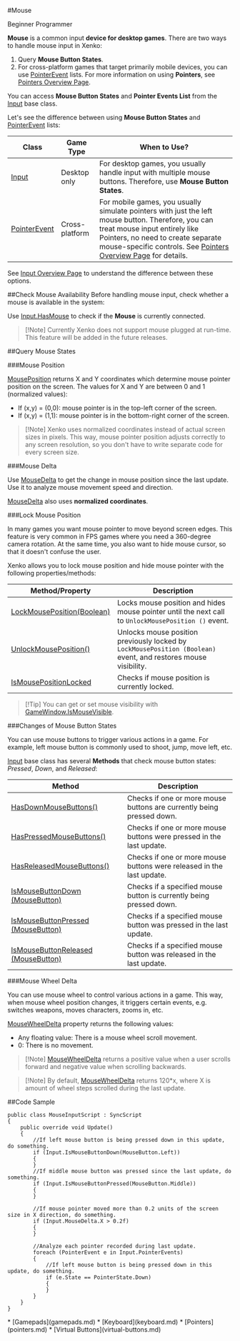 #Mouse

<span class="label label-doc-level">Beginner</span>
<span class="label label-doc-audience">Programmer</span>

**Mouse** is a common input **device for desktop games**.
There are two ways to handle mouse input in Xenko:

1. Query **Mouse Button States**.
2. For cross-platform games that target primarily mobile devices, you can use [PointerEvent](xref="SiliconStudio.Xenko.Input.PointerEvent") lists.
For more information on using **Pointers**, see [Pointers Overview Page](pointers.md).

You can access **Mouse Button States** and **Pointer Events List** from the [Input](xref="SiliconStudio.Xenko.Input.InputManager") base class.

Let's see the difference between using **Mouse Button States** and [PointerEvent](xref="SiliconStudio.Xenko.Input.PointerEvent") lists:

| Class | Game Type | When to Use? |
| --- | --- | --- |
| [Input](xref="SiliconStudio.Xenko.Input.InputManager") | Desktop only | For desktop games, you usually handle input with multiple mouse buttons. Therefore, use **Mouse Button States**. |
| [PointerEvent](xref="SiliconStudio.Xenko.Input.PointerEvent") | Cross-platform | For mobile games, you usually simulate pointers with just the left mouse button. Therefore, you can treat mouse input entirely like Pointers, no need to create separate mouse-specific controls. See [Pointers Overview Page](pointers.md) for details. |

See [Input Overview Page](index.md) to understand the difference between these options.

##Check Mouse Availability
Before handling mouse input, check whether a mouse is available in the system:

Use [Input.HasMouse](xref="SiliconStudio.Xenko.Input.InputManager.HasMouse") to check if the **Mouse** is currently connected.

> [!Note] Currently Xenko does not support mouse plugged at run-time. This feature will be added in the future releases.

##Query Mouse States

###Mouse Position

[MousePosition](xref="SiliconStudio.Xenko.Input.InputManager.MousePosition") returns X and Y
coordinates which determine mouse pointer position on the screen.
The values for X and Y are between 0 and 1 (normalized values):

* If (x,y) = (0,0): mouse pointer is in the top-left corner of the screen.
* If (x,y) = (1,1): mouse pointer is in the bottom-right corner of the screen.

> [!Note] Xenko uses normalized coordinates instead of actual screen sizes in pixels.
> This way, mouse pointer position adjusts correctly to any screen resolution,
> so you don't have to write separate code for every screen size.

###Mouse Delta

Use [MouseDelta](xref="SiliconStudio.Xenko.Input.InputManager.MouseDelta") to get the change in mouse position since the last update.
Use it to analyze mouse movement speed and direction.

[MouseDelta](xref="SiliconStudio.Xenko.Input.InputManager.MouseDelta") also uses **normalized coordinates**.

###Lock Mouse Position

In many games you want mouse pointer to move beyond screen edges.
This feature is very common in FPS games where you need a 360-degree camera rotation.
At the same time, you also want to hide mouse cursor, so that it doesn't confuse the user.

Xenko allows you to lock mouse position and hide mouse pointer with the following properties/methods:

| Method/Property | Description |
| --- | --- |
| [LockMousePosition(Boolean)](xref="SiliconStudio.Xenko.Input.InputManager.LockMousePosition.System.Boolean") | Locks mouse position and hides mouse pointer until the next call to ``UnlockMousePosition ()`` event. |
| [UnlockMousePosition()](xref="SiliconStudio.Xenko.Input.InputManager.UnlockMousePosition") | Unlocks mouse position previously locked by ``LockMousePosition (Boolean)`` event, and restores mouse visibility. |
| [IsMousePositionLocked](xref="SiliconStudio.Xenko.Input.InputManager.IsMousePositionLocked") | Checks if mouse position is currently locked. |

> [!Tip] You can get or set mouse visibility with [GameWindow.IsMouseVisible](xref="SiliconStudio.Xenko.Games.GameWindow.IsMouseVisible").

###Changes of Mouse Button States

You can use mouse buttons to trigger various actions in a game.
For example, left mouse button is commonly used to shoot, jump, move left, etc.

[Input](xref="SiliconStudio.Xenko.Input.InputManager") base class has several **Methods** that check mouse button states: _Pressed_, _Down_, and _Released_:

| Method | Description |
| --- | --- |
| [HasDownMouseButtons()](xref="SiliconStudio.Xenko.Input.InputManager.HasDownMouseButtons") | Checks if one or more mouse buttons are currently being pressed down. |
| [HasPressedMouseButtons()](xref="SiliconStudio.Xenko.Input.InputManager.HasPressedMouseButtons") | Checks if one or more mouse buttons were pressed in the last update. |
| [HasReleasedMouseButtons()](xref="SiliconStudio.Xenko.Input.InputManager.HasReleasedMouseButtons") | Checks if one or more mouse buttons were released in the last update. |
| [IsMouseButtonDown (MouseButton)](xref="SiliconStudio.Xenko.Input.InputManager.IsMouseButtonDown.SiliconStudio.Xenko.Input.MouseButton") | Checks if a specified mouse button is currently being pressed down. |
| [IsMouseButtonPressed (MouseButton)](xref="SiliconStudio.Xenko.Input.InputManager.IsMouseButtonPressed.SiliconStudio.Xenko.Input.MouseButton") | Checks if a specified mouse button was pressed in the last update. |
| [IsMouseButtonReleased (MouseButton)](xref="SiliconStudio.Xenko.Input.InputManager.IsMouseButtonReleased.SiliconStudio.Xenko.Input.MouseButton") | Checks if a specified mouse button was released in the last update. |

###Mouse Wheel Delta 

You can use mouse wheel to control various actions in a game.
This way, when mouse wheel position changes, it triggers certain events, e.g. switches weapons, moves characters, zooms in, etc.

[MouseWheelDelta](xref="SiliconStudio.Xenko.Input.InputManager.MouseWheelDelta") property returns the following values:

* Any floating value: There is a mouse wheel scroll movement.
* 0: There is no movement.

> [!Note] [MouseWheelDelta](xref="SiliconStudio.Xenko.Input.InputManager.MouseWheelDelta") returns a positive value when a user scrolls forward and negative value when scrolling backwards.

> [!Note] By default, [MouseWheelDelta](xref="SiliconStudio.Xenko.Input.InputManager.MouseWheelDelta") returns 120*x, where X is amount of wheel steps scrolled during the last update.

##Code Sample

```
public class MouseInputScript : SyncScript
{
	public override void Update()
	{
		//If left mouse button is being pressed down in this update, do something.
		if (Input.IsMouseButtonDown(MouseButton.Left))
		{   
		}
		//If middle mouse button was pressed since the last update, do something.
		if (Input.IsMouseButtonPressed(MouseButton.Middle))
		{  
		}

		//If mouse pointer moved more than 0.2 units of the screen size in X direction, do something.
		if (Input.MouseDelta.X > 0.2f)
		{
		}
		
		//Analyze each pointer recorded during last update.
		foreach (PointerEvent e in Input.PointerEvents)
		{   
			//If left mouse button is being pressed down in this update, do something.
			if (e.State == PointerState.Down)
			{
			}
		}
	}
}
```

<div class="doc-relatedtopics">
* [Gamepads](gamepads.md)
* [Keyboard](keyboard.md)
* [Pointers](pointers.md)
* [Virtual Buttons](virtual-buttons.md)
</div>
